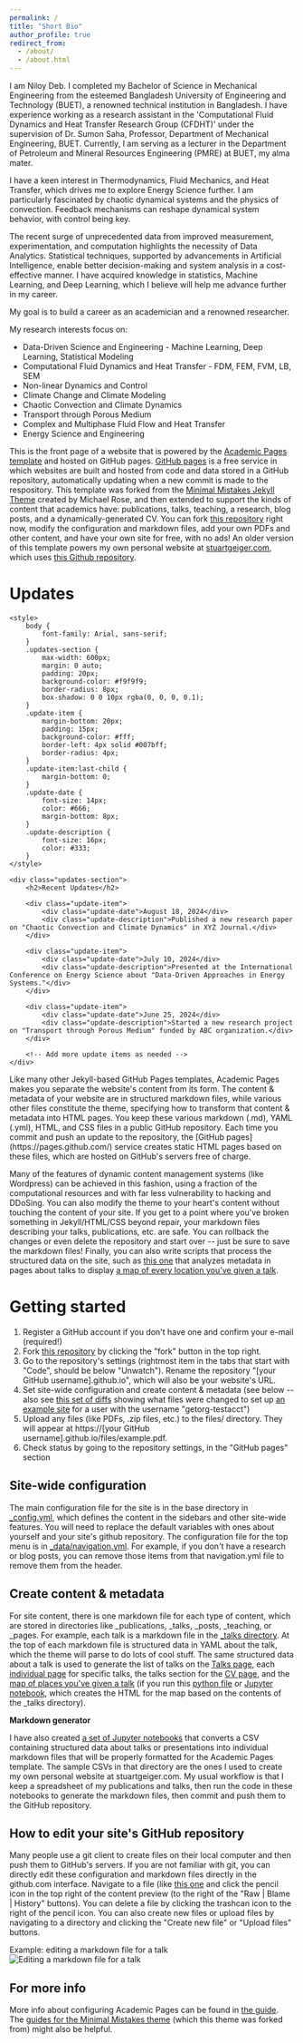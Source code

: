 ```yaml
---
permalink: /
title: "Short Bio"
author_profile: true
redirect_from: 
  - /about/
  - /about.html
---
```


<p>I am Niloy Deb. I completed my Bachelor of Science in Mechanical Engineering from the esteemed Bangladesh University of Engineering and Technology (BUET), a renowned technical institution in Bangladesh. I have experience working as a research assistant in the 'Computational Fluid Dynamics and Heat Transfer Research Group (CFDHT)' under the supervision of Dr. Sumon Saha, Professor, Department of Mechanical Engineering, BUET. Currently, I am serving as a lecturer in the Department of Petroleum and Mineral Resources Engineering (PMRE) at BUET, my alma mater.</p>

<p>I have a keen interest in Thermodynamics, Fluid Mechanics, and Heat Transfer, which drives me to explore Energy Science further. I am particularly fascinated by chaotic dynamical systems and the physics of convection. Feedback mechanisms can reshape dynamical system behavior, with control being key.</p>

<p>The recent surge of unprecedented data from improved measurement, experimentation, and computation highlights the necessity of Data Analytics. Statistical techniques, supported by advancements in Artificial Intelligence, enable better decision-making and system analysis in a cost-effective manner. I have acquired knowledge in statistics, Machine Learning, and Deep Learning, which I believe will help me advance further in my career.</p>

<p>My goal is to build a career as an academician and a renowned researcher.</p>

<p>My research interests focus on:</p>
<ul>
  <li>Data-Driven Science and Engineering - Machine Learning, Deep Learning, Statistical Modeling</li>
  <li>Computational Fluid Dynamics and Heat Transfer - FDM, FEM, FVM, LB, SEM</li>
  <li>Non-linear Dynamics and Control</li>
  <li>Climate Change and Climate Modeling</li>
  <li>Chaotic Convection and Climate Dynamics</li>
  <li>Transport through Porous Medium</li>
  <li>Complex and Multiphase Fluid Flow and Heat Transfer</li>
  <li>Energy Science and Engineering</li>
</ul>



This is the front page of a website that is powered by the [Academic Pages template](https://github.com/academicpages/academicpages.github.io) and hosted on GitHub pages. [GitHub pages](https://pages.github.com) is a free service in which websites are built and hosted from code and data stored in a GitHub repository, automatically updating when a new commit is made to the respository. This template was forked from the [Minimal Mistakes Jekyll Theme](https://mmistakes.github.io/minimal-mistakes/) created by Michael Rose, and then extended to support the kinds of content that academics have: publications, talks, teaching, a research, blog posts, and a dynamically-generated CV. You can fork [this repository](https://github.com/academicpages/academicpages.github.io) right now, modify the configuration and markdown files, add your own PDFs and other content, and have your own site for free, with no ads! An older version of this template powers my own personal website at [stuartgeiger.com](http://stuartgeiger.com), which uses [this Github repository](https://github.com/staeiou/staeiou.github.io).

Updates
======
    
    <style>
        body {
            font-family: Arial, sans-serif;
        }
        .updates-section {
            max-width: 600px;
            margin: 0 auto;
            padding: 20px;
            background-color: #f9f9f9;
            border-radius: 8px;
            box-shadow: 0 0 10px rgba(0, 0, 0, 0.1);
        }
        .update-item {
            margin-bottom: 20px;
            padding: 15px;
            background-color: #fff;
            border-left: 4px solid #007bff;
            border-radius: 4px;
        }
        .update-item:last-child {
            margin-bottom: 0;
        }
        .update-date {
            font-size: 14px;
            color: #666;
            margin-bottom: 8px;
        }
        .update-description {
            font-size: 16px;
            color: #333;
        }
    </style>
<body>

    <div class="updates-section">
        <h2>Recent Updates</h2>

        <div class="update-item">
            <div class="update-date">August 18, 2024</div>
            <div class="update-description">Published a new research paper on "Chaotic Convection and Climate Dynamics" in XYZ Journal.</div>
        </div>

        <div class="update-item">
            <div class="update-date">July 10, 2024</div>
            <div class="update-description">Presented at the International Conference on Energy Science about "Data-Driven Approaches in Energy Systems."</div>
        </div>

        <div class="update-item">
            <div class="update-date">June 25, 2024</div>
            <div class="update-description">Started a new research project on "Transport through Porous Medium" funded by ABC organization.</div>
        </div>

        <!-- Add more update items as needed -->
    </div>

</body>
Like many other Jekyll-based GitHub Pages templates, Academic Pages makes you separate the website's content from its form. The content & metadata of your website are in structured markdown files, while various other files constitute the theme, specifying how to transform that content & metadata into HTML pages. You keep these various markdown (.md), YAML (.yml), HTML, and CSS files in a public GitHub repository. Each time you commit and push an update to the repository, the [GitHub pages](https://pages.github.com/) service creates static HTML pages based on these files, which are hosted on GitHub's servers free of charge.

Many of the features of dynamic content management systems (like Wordpress) can be achieved in this fashion, using a fraction of the computational resources and with far less vulnerability to hacking and DDoSing. You can also modify the theme to your heart's content without touching the content of your site. If you get to a point where you've broken something in Jekyll/HTML/CSS beyond repair, your markdown files describing your talks, publications, etc. are safe. You can rollback the changes or even delete the repository and start over -- just be sure to save the markdown files! Finally, you can also write scripts that process the structured data on the site, such as [this one](https://github.com/academicpages/academicpages.github.io/blob/master/talkmap.ipynb) that analyzes metadata in pages about talks to display [a map of every location you've given a talk](https://academicpages.github.io/talkmap.html).

Getting started
======
1. Register a GitHub account if you don't have one and confirm your e-mail (required!)
1. Fork [this repository](https://github.com/academicpages/academicpages.github.io) by clicking the "fork" button in the top right. 
1. Go to the repository's settings (rightmost item in the tabs that start with "Code", should be below "Unwatch"). Rename the repository "[your GitHub username].github.io", which will also be your website's URL.
1. Set site-wide configuration and create content & metadata (see below -- also see [this set of diffs](http://archive.is/3TPas) showing what files were changed to set up [an example site](https://getorg-testacct.github.io) for a user with the username "getorg-testacct")
1. Upload any files (like PDFs, .zip files, etc.) to the files/ directory. They will appear at https://[your GitHub username].github.io/files/example.pdf.  
1. Check status by going to the repository settings, in the "GitHub pages" section

Site-wide configuration
------
The main configuration file for the site is in the base directory in [_config.yml](https://github.com/academicpages/academicpages.github.io/blob/master/_config.yml), which defines the content in the sidebars and other site-wide features. You will need to replace the default variables with ones about yourself and your site's github repository. The configuration file for the top menu is in [_data/navigation.yml](https://github.com/academicpages/academicpages.github.io/blob/master/_data/navigation.yml). For example, if you don't have a research or blog posts, you can remove those items from that navigation.yml file to remove them from the header. 

Create content & metadata
------
For site content, there is one markdown file for each type of content, which are stored in directories like _publications, _talks, _posts, _teaching, or _pages. For example, each talk is a markdown file in the [_talks directory](https://github.com/academicpages/academicpages.github.io/tree/master/_talks). At the top of each markdown file is structured data in YAML about the talk, which the theme will parse to do lots of cool stuff. The same structured data about a talk is used to generate the list of talks on the [Talks page](https://academicpages.github.io/talks), each [individual page](https://academicpages.github.io/talks/2012-03-01-talk-1) for specific talks, the talks section for the [CV page](https://academicpages.github.io/cv), and the [map of places you've given a talk](https://academicpages.github.io/talkmap.html) (if you run this [python file](https://github.com/academicpages/academicpages.github.io/blob/master/talkmap.py) or [Jupyter notebook](https://github.com/academicpages/academicpages.github.io/blob/master/talkmap.ipynb), which creates the HTML for the map based on the contents of the _talks directory).

**Markdown generator**

I have also created [a set of Jupyter notebooks](https://github.com/academicpages/academicpages.github.io/tree/master/markdown_generator
) that converts a CSV containing structured data about talks or presentations into individual markdown files that will be properly formatted for the Academic Pages template. The sample CSVs in that directory are the ones I used to create my own personal website at stuartgeiger.com. My usual workflow is that I keep a spreadsheet of my publications and talks, then run the code in these notebooks to generate the markdown files, then commit and push them to the GitHub repository.

How to edit your site's GitHub repository
------
Many people use a git client to create files on their local computer and then push them to GitHub's servers. If you are not familiar with git, you can directly edit these configuration and markdown files directly in the github.com interface. Navigate to a file (like [this one](https://github.com/academicpages/academicpages.github.io/blob/master/_talks/2012-03-01-talk-1.md) and click the pencil icon in the top right of the content preview (to the right of the "Raw | Blame | History" buttons). You can delete a file by clicking the trashcan icon to the right of the pencil icon. You can also create new files or upload files by navigating to a directory and clicking the "Create new file" or "Upload files" buttons. 

Example: editing a markdown file for a talk
![Editing a markdown file for a talk](/images/editing-talk.png)

For more info
------
More info about configuring Academic Pages can be found in [the guide](https://academicpages.github.io/markdown/). The [guides for the Minimal Mistakes theme](https://mmistakes.github.io/minimal-mistakes/docs/configuration/) (which this theme was forked from) might also be helpful.
